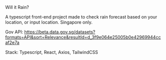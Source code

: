 Will it Rain?

A typescript front-end project made to check rain forecast based on your location, or input location. Singapore only.

Gov API: https://beta.data.gov.sg/datasets?formats=API&sort=Relevance&resultId=d_3f9e064e25005b0e42969944ccaf2e7a

Stack: Typescript, React, Axios, TailwindCSS